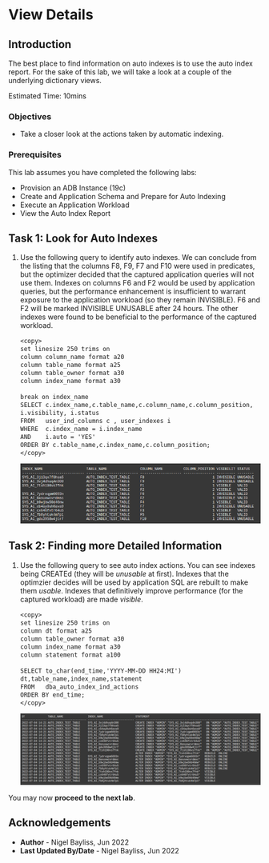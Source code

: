 # View Details

## Introduction

The best place to find information on auto indexes is to use the auto index report. For the sake of this lab, we will take a look at a couple of the underlying dictionary views.

Estimated Time: 10mins

### Objectives
- Take a closer look at the actions taken by automatic indexing.

### Prerequisites
This lab assumes you have completed the following labs:

- Provision an ADB Instance (19c)
- Create and Application Schema and Prepare for Auto Indexing
- Execute an Application Workload
- View the Auto Index Report

## Task 1: Look for Auto Indexes

1. Use the following query to identify auto indexes. We can conclude from the listing that the columns F8, F9, F7 and F10 were used in predicates, but the optimizer decided that the captured application queries will not use them. Indexes on columns F6 and F2 would be used by application queries, but the performance enhancement is insufficient to warrant exposure to the application workload (so they remain INVISIBLE). F6 and F2 will be marked INVISIBLE UNUSABLE after 24 hours. The other indexes were found to be beneficial to the performance of the captured workload.

    ````
    <copy>
    set linesize 250 trims on
    column column_name format a20
    column table_name format a25
    column table_owner format a30
    column index_name format a30

    break on index_name
    SELECT c.index_name,c.table_name,c.column_name,c.column_position, i.visibility, i.status
    FROM   user_ind_columns c , user_indexes i
    WHERE  c.index_name = i.index_name
    AND    i.auto = 'YES'
    ORDER BY c.table_name,c.index_name,c.column_position;
    </copy>
    ````
	![Auto indexes](./images/view-indexes.png)

## Task 2: Finding more Detailed Information

1. Use the following query to see auto index actions. You can see indexes being CREATEd (they will be _unusable_ at first). Indexes that the optimzier decides will be used by application SQL are rebuilt to make them _usable_. Indexes that definitively improve performance (for the captured workload) are made _visible_.

    ````
    <copy>
    set linesize 250 trims on
    column dt format a25
    column table_owner format a30
    column index_name format a30
    column statement format a100

    SELECT to_char(end_time,'YYYY-MM-DD HH24:MI') dt,table_name,index_name,statement
    FROM   dba_auto_index_ind_actions 
    ORDER BY end_time;
    </copy>
    ````

	![Auto index actions](./images/view-index-actions.png)

You may now **proceed to the next lab**.

## Acknowledgements
* **Author** - Nigel Bayliss, Jun 2022
* **Last Updated By/Date** - Nigel Bayliss, Jun 2022